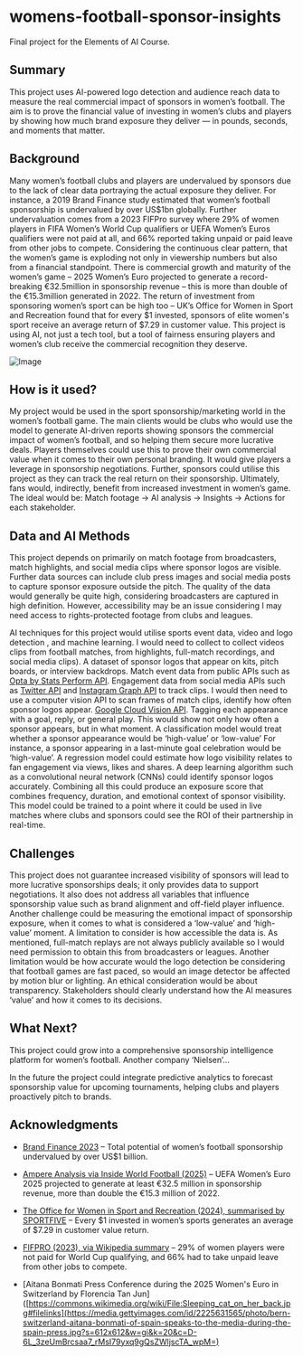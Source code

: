 # womens-football-sponsor-insights

Final project for the Elements of AI Course.

## Summary

This project uses AI-powered logo detection and audience reach data to measure the real commercial impact of sponsors in women’s football.
The aim is to prove the financial value of investing in women’s clubs and players by showing how much brand exposure they deliver — in pounds, seconds, and moments that matter.

## Background

Many women’s football clubs and players are undervalued by sponsors due to the lack of clear data portraying the actual exposure they deliver. For instance, a 2019 Brand Finance study estimated that women’s football sponsorship is undervalued by over US$1bn globally. Further undervaluation comes from a 2023 FIFPro survey where 29% of women players in FIFA Women’s World Cup qualifiers or UEFA Women’s Euros qualifiers were not paid at all, and 66% reported taking unpaid or paid leave from other jobs to compete. Considering the continuous clear pattern, that the women’s game is exploding not only in viewership numbers but also from a financial standpoint. There is commercial growth and maturity of the women’s game – 2025 Women’s Euro projected to generate a record-breaking €32.5million in sponsorship revenue – this is more than double of the €15.3million generated in 2022. The return of investment from sponsoring women’s sport can be high too – UK’s Office for Women in Sport and Recreation found that for every $1 invested, sponsors of elite women's sport receive an average return of $7.29 in customer value. This project is using AI, not just a tech tool, but a tool of fairness ensuring players and women’s club receive the commercial recognition they deserve.


![Image](https://github.com/user-attachments/assets/0e313687-cf10-43ad-8127-898b1b6d6d8e)



## How is it used?

My project would be used in the sport sponsorship/marketing world in the women’s football game. The main clients would be clubs who would use the model to generate AI-driven reports showing sponsors the commercial impact of women’s football, and so helping them secure more lucrative deals. Players themselves could use this to prove their own commercial value when it comes to their own personal branding. It would give players a leverage in sponsorship negotiations. Further, sponsors could utilise this project as they can track the real return on their sponsorship. Ultimately, fans would, indirectly, benefit from increased investment in women’s game. The ideal would be: Match footage &rarr; AI analysis &rarr; Insights &rarr; Actions for each stakeholder.


## Data and AI Methods

This project depends on primarily on match footage from broadcasters, match highlights, and social media clips where sponsor logos are visible. Further data sources can include club press images and social media posts to capture sponsor exposure outside the pitch. The quality of the data would generally be quite high, considering broadcasters are captured in high definition. However, accessibility may be an issue considering I may need access to rights-protected footage from clubs and leagues.

AI techniques for this project would utilise sports event data, video and logo detection , and machine learning. I would need to collect to collect videos clips from football matches, from highlights, full-match recordings, and social media clips). A dataset of sponsor logos that appear on kits, pitch boards, or interview backdrops. Match event data from public APIs such as [Opta by Stats Perform API](https://www.statsperform.com/opta/). Engagement data from social media APIs such as [Twitter API](https://developer.twitter.com/en/docs) and [Instagram Graph API](https://developers.facebook.com/products/instagram/apis/) to track clips. I would then need to use a computer vision API to scan frames of match clips, identify how often sponsor logos appear. [Google Cloud Vision API](https://cloud.google.com/vision). Tagging each appearance with a goal, reply, or general play. This would show not only how often a sponsor appears, but in what moment. A classification model would treat whether a sponsor appearance would be ‘high-value’ or ‘low-value’ For instance, a sponsor appearing in a last-minute goal celebration would be ‘high-value’. A regression model could estimate how logo visibility relates to fan engagement via views, likes and shares. A deep learning algorithm such as a convolutional neural network (CNNs) could identify sponsor logos accurately. Combining all this could produce an exposure score that combines frequency, duration, and emotional context of sponsor visibility. This model could be trained to a point where it could be used in live matches where clubs and sponsors could see the ROI of their partnership in real-time.


## Challenges

This project does not guarantee increased visibility of sponsors will lead to more lucrative sponsorships deals; it only provides data to support negotiations. It also does not address all variables that influence sponsorship value such as brand alignment and off-field player influence. Another challenge could be measuring the emotional impact of sponsorship exposure, when it comes to what is considered a ‘low-value’ and ‘high-value’ moment.
A limitation to consider is how accessible the data is. As mentioned, full-match replays are not always publicly available so I would need permission to obtain this from broadcasters or leagues. Another limitation would be how accurate would the logo detection be considering that football games are fast paced, so would an image detector be affected by motion blur or lighting.
An ethical consideration would be about transparency. Stakeholders should clearly understand how the AI measures ‘value’ and how it comes to its decisions.


## What Next?

This project could grow into a comprehensive sponsorship intelligence platform for women’s football. Another company ‘Nielsen’…

In the future the project could integrate predictive analytics to forecast sponsorship value for upcoming tournaments, helping clubs and players proactively pitch to brands.




## Acknowledgments

- [Brand Finance 2023](https://brandfinance.com/press-releases/total-potential-of-womens-football-sponsorship-undervalued-by-over-us1-billion) – Total potential of women’s football sponsorship undervalued by over US$1 billion.

- [Ampere Analysis via Inside World Football (2025)](https://www.insideworldfootball.com/2025/06/26/uefa-womens-euro-2025-course-double-sponsorship-revenues) – UEFA Women’s Euro 2025 projected to generate at least €32.5 million in sponsorship revenue, more than double the €15.3 million of 2022.

- [The Office for Women in Sport and Recreation (2024), summarised by SPORTFIVE](https://sportfive.us/beyond-the-match/insights/the-commercialisation-of-womens-football) – Every $1 invested in women’s sports generates an average of $7.29 in customer value return.

- [FIFPRO (2023), via Wikipedia summary](https://en.wikipedia.org/wiki/Labour_relations_in_women%27s_association_football) – 29% of women players were not paid for World Cup qualifying, and 66% had to take unpaid leave from other jobs to compete.


- [Aitana Bonmati Press Conference during the 2025 Women's Euro in Switzerland by Florencia Tan Jun]([https://commons.wikimedia.org/wiki/File:Sleeping_cat_on_her_back.jpg#filelinks](https://media.gettyimages.com/id/2225631565/photo/bern-switzerland-aitana-bonmati-of-spain-speaks-to-the-media-during-the-spain-press.jpg?s=612x612&w=gi&k=20&c=D-6L_3zeUmBrcsaa7_rMsI79yxq9gQsZWljscTA_wpM=)
